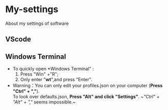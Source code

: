 # My-settings
About my settings of software

## VScode

## Windows Terminal
- To quickly open *Windows Terminal" :  
    1. Press "Win" +"R";  
    2. Only enter "**wt**",and press "Enter".  
- Warning：You can only edit your profiles.json on your computer (**Press "Ctrl" + ","**).  
To look over defaults.json, **Press "Alt" and click "Settings"**. ~*"Ctrl" + "Alt" + ","* seems impossible.~
